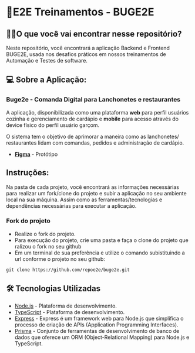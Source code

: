 #  🚀E2E Treinamentos - BUGE2E

## 👨‍💻O que você vai encontrar nesse repositório?

Neste repositório, você encontrará a aplicação Backend e Frontend BUGE2E, usada nos desafios práticos em nossos treinamentos de Automação  e Testes de software.

## 💻 Sobre a Aplicação:

### Buge2e - Comanda Digital para Lanchonetes e restaurantes

A aplicação, disponibilizada como uma plataforma **web** para perfil usuários cozinha e gerenciamento de cardápio e **mobile** para acesso através do device físico do perfil usuário garçom.

O sistema tem o objetivo de aprimorar a maneira como as lanchonetes/ restaurantes lidam com comandas, pedidos e administração de cardápio.

- [**Figma**](https://www.figma.com/file/kQqNFLJa2zCHYjPaA7CzdH/Projeto-Buge2e?type=design&node-id=0%3A1&mode=design&t=Yr2cooriN1Of1nTN-1) - Protótipo


## Instruções:
Na pasta de cada projeto, você  encontrará as informações necessárias para realizar um fork/clone  do projeto e subir a aplicação  no seu ambiente local na sua máquina. 
Assim como as ferramentas/tecnologias e dependências necessárias para executar a aplicação.

### Fork do projeto
- Realize o fork do projeto.
- Para execução do projeto, crie uma pasta e faça o clone do projeto que ralizou o fork no seu github
- Em um terminal de sua preferência e utilize o comando subistituindo a url conforme o projeto no seu github:

`git clone https://github.com/repoe2e/buge2e.git`


## :hammer_and_wrench: Tecnologias Utilizadas
- [Node.js](https://nodejs.org/en/) - Plataforma de desenvolvimento.
- [TypeScript](https://www.typescriptlang.org/) - Plataforma de desenvolvimento.
- [Express](https://expressjs.com/) - Express é um framework web para Node.js que simplifica o processo de criação de APIs (Application Programming Interfaces).
- [Prisma](https://www.prisma.io/) - Conjunto de ferramentas de desenvolvimento de banco de dados que oferece um ORM (Object-Relational Mapping) para Node.js e TypeScript.


